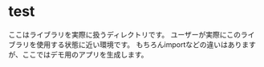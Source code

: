 # test
ここはライブラリを実際に扱うディレクトリです。
ユーザーが実際にこのライブラリを使用する状態に近い環境です。
もちろんimportなどの違いはありますが、ここではデモ用のアプリを生成します。